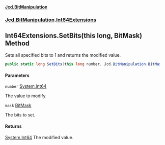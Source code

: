 #### [Jcd.BitManipulation](index 'index')

### [Jcd.BitManipulation](Jcd.BitManipulation 'Jcd.BitManipulation').[Int64Extensions](Jcd.BitManipulation.Int64Extensions 'Jcd.BitManipulation.Int64Extensions')

## Int64Extensions.SetBits(this long, BitMask) Method

Sets all specified bits to 1 and returns the modified value.

```csharp
public static long SetBits(this long number, Jcd.BitManipulation.BitMask mask);
```

#### Parameters

<a name='Jcd.BitManipulation.Int64Extensions.SetBits(thislong,Jcd.BitManipulation.BitMask).number'></a>

`number` [System.Int64](https://docs.microsoft.com/en-us/dotnet/api/System.Int64 'System.Int64')

The value to modify.

<a name='Jcd.BitManipulation.Int64Extensions.SetBits(thislong,Jcd.BitManipulation.BitMask).mask'></a>

`mask` [BitMask](Jcd.BitManipulation.BitMask 'Jcd.BitManipulation.BitMask')

The bits to set.

#### Returns

[System.Int64](https://docs.microsoft.com/en-us/dotnet/api/System.Int64 'System.Int64')
The modified value.